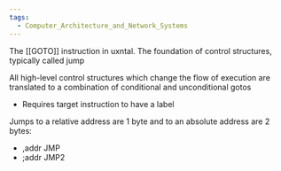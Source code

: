 ```yaml
---
tags:
  - Computer_Architecture_and_Network_Systems
---
```

The [[GOTO]] instruction in uxntal. The foundation of control structures, typically called jump

All high-level control structures which change the flow of execution are translated to a combination of conditional and unconditional gotos

- Requires target instruction to have a label

Jumps to a relative address are 1 byte and to an absolute address are 2 bytes:
- ,addr JMP
- ;addr JMP2